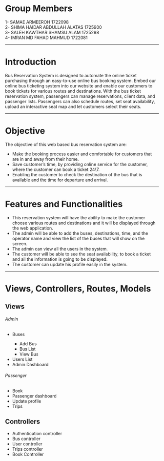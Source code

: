 # Group Members <br>
1- SAMAE ARMEEROH 1722098 
<br>
2- SHIMA HAIDAR ABDULLAH ALATAS 1725900
<br>
3- SALEH KAWTHAR SHAMSU ALAM 1725298
<br>
4- IMRAN MD FAHAD MAHMUD 1722081
<br>
<hr>

# Introduction 
Bus Reservation System is designed to automate the online ticket purchasing through an easy-to-use online bus booking system. Embed our online bus ticketing system into our website and enable our customers to book tickets for various routes and destinations. With the bus ticket reservation system, passengers  can manage reservations, client data, and passenger lists. Passengers  can also schedule routes, set seat availability, upload an interactive seat map and let customers select their seats.
<br>
<hr>

# Objective <br>
The objective of this web based bus reservation system are: <br>
<ul>
<li>Make the booking process easier and comfortable for customers that are in and away from their home.</li>
<li>Save customer’s time, by providing online service for the customer, where the customer can book a ticket 24\7.</li>
<li>Enabling the customer to check the destination of the bus that is available and the time for departure and arrival.</li>
</ul>
<hr>

# Features and Functionalities
<ul>
<li>This reservation system will have the ability to make the customer choose various routes and destinations and it will be displayed through the web application.</li>
<li>The admin will be able to add the buses, destinations, time, and the operator name and view the list of the buses that will show on the screen.</li>
<li>The admin can view all the users in the system.</li>
<li>The customer will be able to see the seat availability, to book a ticket and  all the information is going to be displayed.</li>
<li>The customer can update his profile easily in the system.</li>
</ul>
<hr>

# Views, Controllers, Routes, Models
<h2>Views</h2>
<h6>Admin</h6>
<ul>
 <li>Buses</li>
  <ul style="list-style-type:square;">
  <li>Add Bus</li>
  <li>Bus List</li>
  <li>View Bus</li>
  </ul>
 <li>Users List</li>
 <li>Admin Dashboard</li>
</ul>

<h6>Passenger</h6>
<ul>
 <li>Book</li>
 <li>Passenger dashboard</li>
 <li>Update profile</li>
 <li>Trips</li>
</ul>

<h2>Controllers</h2>
<ul>
 <li>Authentication controller </li>
 <li> Bus controller </li>
  <li>User controller </li>
 <li>Trips controller </li>
 <li> Book Controller </li>
</ul>
